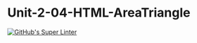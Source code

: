 # Unit-2-04-HTML-AreaTriangle
[![GitHub's Super Linter](https://github.com/ICS20-Programming-SavyonM/Unit-2-04-HTML-AreaTriangle/tree/main/.github/workflows/workflows/GitHub's%20Super%20Linter/badge.svg)](https://github.com/ICS20-Programming-SavyonM/Unit-2-04-HTML-AreaTriangle/tree/main/.github/workflows/actions)